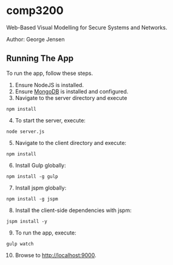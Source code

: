 # comp3200
Web-Based Visual Modelling for Secure Systems and Networks.

Author: George Jensen

## Running The App

To run the app, follow these steps.

1. Ensure NodeJS is installed.
2. Ensure [MongoDB](https://docs.mongodb.org/manual/tutorial/install-mongodb-on-os-x/#install-mongodb-manually) is installed and configured. 
3. Navigate to the server directory and execute

  ```shell
  npm install
  ```
4. To start the server, execute:
 
  ```shell
  node server.js
  ```
5. Navigate to the client directory and execute:

  ```shell
  npm install
  ```
6. Install Gulp globally:

  ```shell
  npm install -g gulp
  ```

7. Install jspm globally:

  ```shell
  npm install -g jspm
  ```
  
8. Install the client-side dependencies with jspm:

  ```shell
  jspm install -y
  ```

9. To run the app, execute:

  ```shell
  gulp watch
  ```
10. Browse to [http://localhost:9000](http://localhost:9000). 
